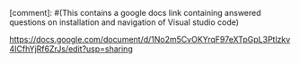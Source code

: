 [comment]: #(This contains a google docs link containing answered questions on installation and navigation of Visual studio code)

https://docs.google.com/document/d/1No2m5CvOKYrqF97eXTpGpL3Ptlzkv4ICfhYjRf6ZrJs/edit?usp=sharing

